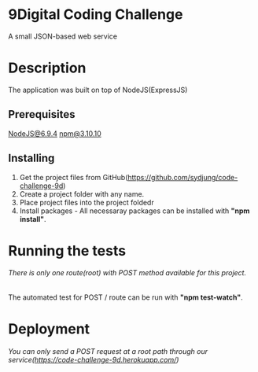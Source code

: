 # 9Digital Coding Challenge
A small JSON-based web service

# Description
The application was built on top of NodeJS(ExpressJS)

## Prerequisites
NodeJS@6.9.4
npm@3.10.10

## Installing
1. Get the project files from GitHub(https://github.com/sydjung/code-challenge-9d)
2. Create a project folder with any name.
3. Place project files into the project foldedr
4. Install packages - All necessaray packages can be installed with **"npm install"**.

# Running the tests
###### There is only one route(root) with POST method available for this project.
The automated test for POST / route can be run with **"npm test-watch"**.

# Deployment
###### You can only send a POST request at a root path through our service(https://code-challenge-9d.herokuapp.com/)




